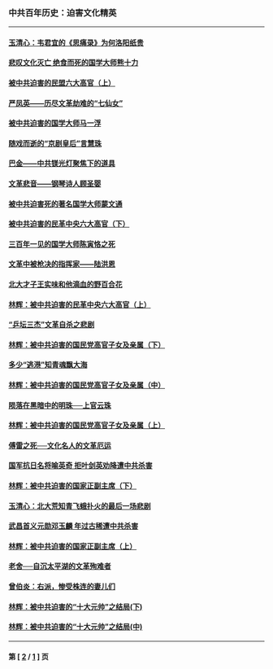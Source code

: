 ### 中共百年历史：迫害文化精英
---
#### [玉清心：韦君宜的《思痛录》为何洛阳纸贵](../../pages/nf1176111/n8779799.md) 
#### [悲叹文化灭亡 绝食而死的国学大师熊十力](../../pages/nf1176111/n8778117.md) 
#### [被中共迫害的民盟六大高官（上）](../../pages/nf1176111/n8768837.md) 
#### [严凤英——历尽文革劫难的“七仙女”](../../pages/nf1176111/n8774269.md) 
#### [被中共迫害的国学大师马一浮](../../pages/nf1176111/n8771985.md) 
#### [随戏而逝的“京剧皇后”言慧珠](../../pages/nf1176111/n8766714.md) 
#### [巴金——中共镁光灯聚焦下的道具](../../pages/nf1176111/n8762351.md) 
#### [文革悲音——钢琴诗人顾圣婴](../../pages/nf1176111/n8765789.md) 
#### [被中共迫害死的著名国学大师蒙文通](../../pages/nf1176111/n8765336.md) 
#### [被中共迫害的民革中央六大高官（下）](../../pages/nf1176111/n8765218.md) 
#### [三百年一见的国学大师陈寅恪之死](../../pages/nf1176111/n8762539.md) 
#### [文革中被枪决的指挥家——陆洪恩](../../pages/nf1176111/n8760215.md) 
#### [北大才子王实味和他滴血的野百合花](../../pages/nf1176111/n8758753.md) 
#### [林辉：被中共迫害的民革中央六大高官（上）](../../pages/nf1176111/n8759264.md) 
#### [“乒坛三杰”文革自杀之悲剧](../../pages/nf1176111/n8756829.md) 
#### [林辉：被中共迫害的国民党高官子女及亲属（下）](../../pages/nf1176111/n8752598.md) 
#### [多少“逃港”知青魂飘大海](../../pages/nf1176111/n8753343.md) 
#### [林辉：被中共迫害的国民党高官子女及亲属（中）](../../pages/nf1176111/n8752583.md) 
#### [陨落在黑暗中的明珠──上官云珠](../../pages/nf1176111/n8752852.md) 
#### [林辉：被中共迫害的国民党高官子女及亲属（上）](../../pages/nf1176111/n8751032.md) 
#### [傅雷之死──文化名人的文革厄运](../../pages/nf1176111/n8744097.md) 
#### [国军抗日名将喻英奇 拒叶剑英劝降遭中共杀害](../../pages/nf1176111/n8742418.md) 
#### [林辉：被中共迫害的国家正副主席（下）](../../pages/nf1176111/n8742187.md) 
#### [玉清心：北大荒知青飞蛾扑火的最后一场悲剧](../../pages/nf1176111/n8739928.md) 
#### [武昌首义元勋邓玉麟 年过古稀遭中共杀害](../../pages/nf1176111/n8738712.md) 
#### [林辉：被中共迫害的国家正副主席（上）](../../pages/nf1176111/n8735154.md) 
#### [老舍──自沉太平湖的文革殉难者](../../pages/nf1176111/n8731741.md) 
#### [曾伯炎：右派，惨受株连的妻儿们](../../pages/nf1176111/n8733609.md) 
#### [林辉：被中共迫害的“十大元帅”之结局(下)](../../pages/nf1176111/n8731884.md) 
#### [林辉：被中共迫害的“十大元帅”之结局(中)](../../pages/nf1176111/n8729080.md) 

---
#### 第 [ [2](./2.md) / [1](./1.md) ] 页
